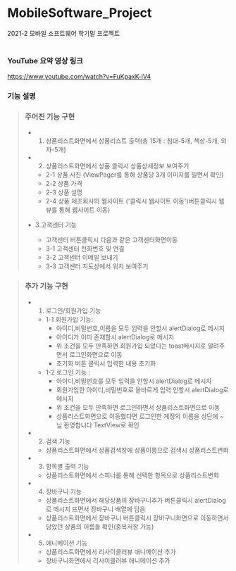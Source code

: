 # MobileSoftware_Project
2021-2 모바일 소프트웨어 학기말 프로젝트<br/><br />

### YouTube 요약 영상 링크
https://www.youtube.com/watch?v=FuKpaxK-lV4

### 기능 설명

> ### 주어진 기능 구현
> - 1. 상품리스트화면에서 상품리스트 출력(총 15개 : 침대-5개, 책상-5개, 의자-5개)
> 
> - 2. 상품리스트화면에서 상품 클릭시 상품상세정보 보여주기
>   - 2-1 상품 사진 (ViewPager를 통해 상품당 3개 이미지를 밀면서 확인)
>   - 2-2 상품 가격 
>   - 2-3 상품 설명
>   - 2-4 상품 제조회사의 웹사이트 ('클릭시 웹사이트 이동')버튼클릭시 웹뷰를 통해 웹사이트 이동)
>
> - 3.고객센터 기능
>   - 고객센터 버튼클릭시 다음과 같은 고객센터화면이동
>   - 3-1 고객센터 전화번호 및 연결
>   - 3-2 고객센터 이메일 보내기
>   - 3-3 고객센터 지도상에서 위치 보여주기

> ### 추가 기능 구현
> - 1. 로그인/회원가입 기능
>   - 1-1 회원가입 기능: 
>      - 아이디,비밀번호,이름을 모두 입력을 안할시 alertDialog로 메시지
>      - 아이디가 이미 존재할시 alertDialog로 메시지
>      - 위 조건을 모두 만족하면 회원가입 되었다는 toast메시지로 알려주면서 로그인화면으로 이동 
>      - 초기화 버튼 클릭시 입력한 내용 초기화
>   - 1-2 로그인 기능 :
>      - 아이디,비밀번호를 모두 입력을 안할시 alertDialog로 메시지
>      - 회원가입한 아이디,비밀번호로 올바르게 입력 안할시 alertDialog로 메시지
>      - 위 조건을 모두 만족하면 로그인하면서 상품리스트화면으로 이동
>      - 상품리스트화면으로 이동했다면 로그인한 계정의 이름을 상단에 ~님 환영합니다 TextView로 확인
>
> - 2. 검색 기능
>     - 상품리스트화면에서 상품검색창에 상품이름으로 검색시 상품리스트변화
>
> - 3. 항목별 출력 기능
>     - 상품리스트화면에서 스피너를 통해 선택한 항목으로 상품리스트변화
>
> - 4. 장바구니 기능
>     - 상품리스트화면에서 해당상품의 장바구니추가 버튼클릭시 alertDialog로 메시지
>       뜨면서 장바구니 배열에 담음
>     - 상품리스트화면에서 장바구니 버튼클릭시 장바구니화면으로 이동하면서 담았던 상품의 이름들 확인(중복저장 가능) 
>
> - 5. 애니메이션 기능
>     - 상품리스트화면에서 리사이클러뷰 애니메이션 추가
>     - 장바구니화면에서 리사이클러뷰 애니메이션 추가



